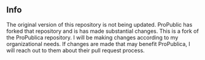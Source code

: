 ## Info

The original version of this repository is not being updated. ProPublic has forked that repository and is has made substantial changes. This is a fork of the ProPublica repository. I will be making changes according to my organizational needs. If changes are made that may benefit ProPublica, I will reach out to them about their pull request process. 